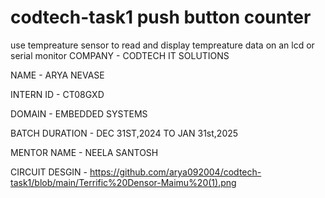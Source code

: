 # codtech-task1 push button counter
use tempreature sensor to read and display tempreature data on an lcd or serial monitor 
 COMPANY - CODTECH IT SOLUTIONS

 NAME - ARYA NEVASE

 INTERN ID - CT08GXD

 DOMAIN - EMBEDDED SYSTEMS

 BATCH DURATION - DEC 31ST,2024 TO JAN 31st,2025

 MENTOR NAME - NEELA SANTOSH

 CIRCUIT DESGIN - https://github.com/arya092004/codtech-task1/blob/main/Terrific%20Densor-Maimu%20(1).png
